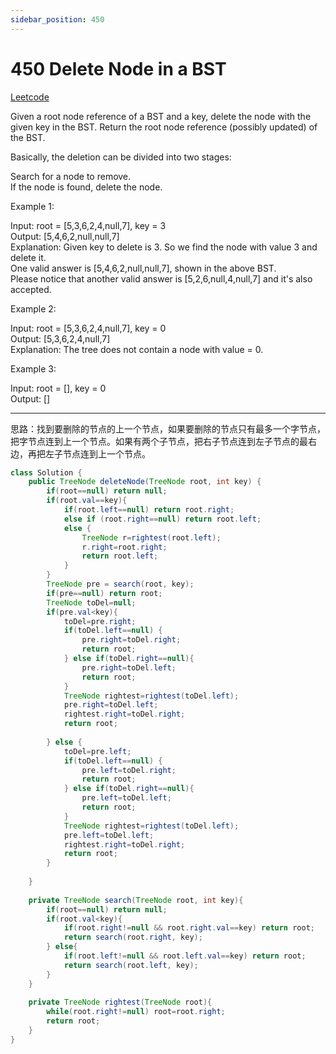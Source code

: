 ```yaml
---
sidebar_position: 450
---
```


# 450 Delete Node in a BST

[Leetcode](https://leetcode.com/problems/delete-node-in-a-bst/)

Given a root node reference of a BST and a key, delete the node with the given key in the BST. Return the root node reference (possibly updated) of the BST.

Basically, the deletion can be divided into two stages:

Search for a node to remove.  
If the node is found, delete the node.
 

Example 1:

Input: root = [5,3,6,2,4,null,7], key = 3  
Output: [5,4,6,2,null,null,7]  
Explanation: Given key to delete is 3. So we find the node with value 3 and delete it.  
One valid answer is [5,4,6,2,null,null,7], shown in the above BST.  
Please notice that another valid answer is [5,2,6,null,4,null,7] and it's also accepted.  

Example 2:

Input: root = [5,3,6,2,4,null,7], key = 0  
Output: [5,3,6,2,4,null,7]  
Explanation: The tree does not contain a node with value = 0.  

Example 3:

Input: root = [], key = 0  
Output: []  

---

思路：找到要删除的节点的上一个节点，如果要删除的节点只有最多一个字节点，把字节点连到上一个节点。如果有两个子节点，把右子节点连到左子节点的最右边，再把左子节点连到上一个节点。

```java
class Solution {
    public TreeNode deleteNode(TreeNode root, int key) {
        if(root==null) return null;
        if(root.val==key){
            if(root.left==null) return root.right;
            else if (root.right==null) return root.left;
            else {
                TreeNode r=rightest(root.left);
                r.right=root.right;
                return root.left;
            }
        } 
        TreeNode pre = search(root, key);
        if(pre==null) return root;
        TreeNode toDel=null;
        if(pre.val<key){
            toDel=pre.right;
            if(toDel.left==null) {
                pre.right=toDel.right;
                return root;
            } else if(toDel.right==null){
                pre.right=toDel.left;
                return root;
            }
            TreeNode rightest=rightest(toDel.left);
            pre.right=toDel.left;
            rightest.right=toDel.right;
            return root;
            
        } else {
            toDel=pre.left;
            if(toDel.left==null) {
                pre.left=toDel.right;
                return root;
            } else if(toDel.right==null){
                pre.left=toDel.left;
                return root;
            }
            TreeNode rightest=rightest(toDel.left);
            pre.left=toDel.left;
            rightest.right=toDel.right;
            return root;
        }
        
    }
    
    private TreeNode search(TreeNode root, int key){
        if(root==null) return null;
        if(root.val<key){
            if(root.right!=null && root.right.val==key) return root;
            return search(root.right, key);
        } else{
            if(root.left!=null && root.left.val==key) return root;
            return search(root.left, key);
        } 
    }
    
    private TreeNode rightest(TreeNode root){
        while(root.right!=null) root=root.right;
        return root;
    }
}
```